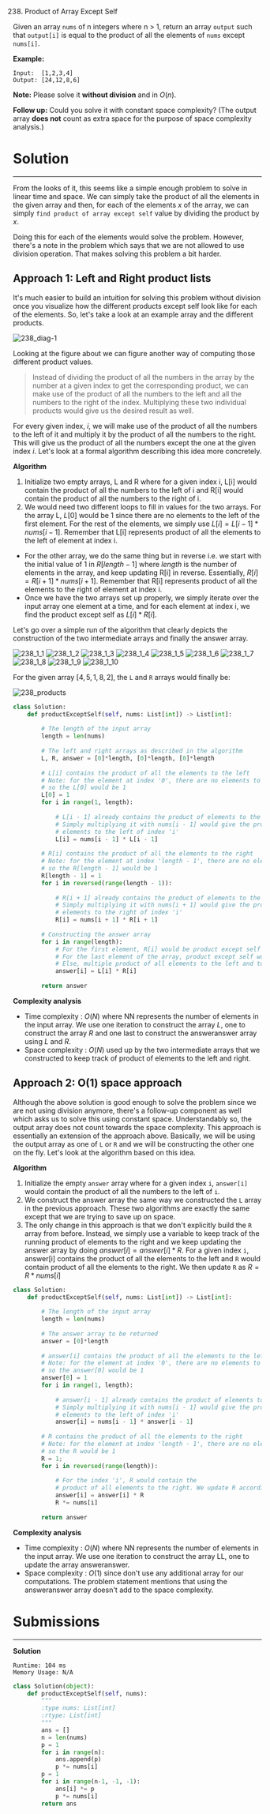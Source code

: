 238. Product of Array Except Self

Given an array `nums` of n integers where n > 1,  return an array `output` such that `output[i]` is equal to the product of all the elements of `nums` except `nums[i]`.

**Example:**
```
Input:  [1,2,3,4]
Output: [24,12,8,6]
```
**Note:** Please solve it **without division** and in $O(n)$.

**Follow up:**
Could you solve it with constant space complexity? (The output array **does not** count as extra space for the purpose of space complexity analysis.)

# Solution
---
From the looks of it, this seems like a simple enough problem to solve in linear time and space. We can simply take the product of all the elements in the given array and then, for each of the elements $x$ of the array, we can simply `find product of array except self` value by dividing the product by $x$.

Doing this for each of the elements would solve the problem. However, there's a note in the problem which says that we are not allowed to use division operation. That makes solving this problem a bit harder.

## Approach 1: Left and Right product lists
It's much easier to build an intuition for solving this problem without division once you visualize how the different products except self look like for each of the elements. So, let's take a look at an example array and the different products.

![238_diag-1](img/238_diag-1.png)

Looking at the figure about we can figure another way of computing those different product values.

> Instead of dividing the product of all the numbers in the array by the number at a given index to get the corresponding product, we can make use of the product of all the numbers to the left and all the numbers to the right of the index. Multiplying these two individual products would give us the desired result as well.

For every given index, $i$, we will make use of the product of all the numbers to the left of it and multiply it by the product of all the numbers to the right. This will give us the product of all the numbers except the one at the given index $i$. Let's look at a formal algorithm describing this idea more concretely.

**Algorithm**

1. Initialize two empty arrays, L and R where for a given index i, L[i] would contain the product of all the numbers to the left of i and R[i] would contain the product of all the numbers to the right of i.
1. We would need two different loops to fill in values for the two arrays. For the array L, $L[0]$ would be 1 since there are no elements to the left of the first element. For the rest of the elements, we simply use $L[i] = L[i - 1] * nums[i - 1]$. Remember that L[i] represents product of all the elements to the left of element at index i.
* For the other array, we do the same thing but in reverse i.e. we start with the initial value of 1 in $R[length - 1]$ where $length$ is the number of elements in the array, and keep updating R[i] in reverse. Essentially, $R[i] = R[i + 1] * nums[i + 1]$. Remember that R[i] represents product of all the elements to the right of element at index i.
* Once we have the two arrays set up properly, we simply iterate over the input array one element at a time, and for each element at index i, we find the product except self as $L[i] * R[i]$.

Let's go over a simple run of the algorithm that clearly depicts the construction of the two intermediate arrays and finally the answer array.

![238_1_1](img/238_1_1.png)
![238_1_2](img/238_1_2.png)
![238_1_3](img/238_1_3.png)
![238_1_4](img/238_1_4.png)
![238_1_5](img/238_1_5.png)
![238_1_6](img/238_1_6.png)
![238_1_7](img/238_1_7.png)
![238_1_8](img/238_1_8.png)
![238_1_9](img/238_1_9.png)
![238_1_10](img/238_1_10.png)

For the given array $[4,5,1,8,2]$, the `L` and `R` arrays would finally be:

![238_products](img/238_products.png)

```python
class Solution:
    def productExceptSelf(self, nums: List[int]) -> List[int]:
        
        # The length of the input array 
        length = len(nums)
        
        # The left and right arrays as described in the algorithm
        L, R, answer = [0]*length, [0]*length, [0]*length
        
        # L[i] contains the product of all the elements to the left
        # Note: for the element at index '0', there are no elements to the left,
        # so the L[0] would be 1
        L[0] = 1
        for i in range(1, length):
            
            # L[i - 1] already contains the product of elements to the left of 'i - 1'
            # Simply multiplying it with nums[i - 1] would give the product of all 
            # elements to the left of index 'i'
            L[i] = nums[i - 1] * L[i - 1]
        
        # R[i] contains the product of all the elements to the right
        # Note: for the element at index 'length - 1', there are no elements to the right,
        # so the R[length - 1] would be 1
        R[length - 1] = 1
        for i in reversed(range(length - 1)):
            
            # R[i + 1] already contains the product of elements to the right of 'i + 1'
            # Simply multiplying it with nums[i + 1] would give the product of all 
            # elements to the right of index 'i'
            R[i] = nums[i + 1] * R[i + 1]
        
        # Constructing the answer array
        for i in range(length):
            # For the first element, R[i] would be product except self
            # For the last element of the array, product except self would be L[i]
            # Else, multiple product of all elements to the left and to the right
            answer[i] = L[i] * R[i]
        
        return answer
```

**Complexity analysis**

* Time complexity : $O(N)$ where NN represents the number of elements in the input array. We use one iteration to construct the array $L$, one to construct the array $R$ and one last to construct the answeranswer array using $L$ and $R$.
* Space complexity : $O(N)$ used up by the two intermediate arrays that we constructed to keep track of product of elements to the left and right.

## Approach 2: O(1) space approach
Although the above solution is good enough to solve the problem since we are not using division anymore, there's a follow-up component as well which asks us to solve this using constant space. Understandably so, the output array does not count towards the space complexity. This approach is essentially an extension of the approach above. Basically, we will be using the output array as one of `L` or `R` and we will be constructing the other one on the fly. Let's look at the algorithm based on this idea.

**Algorithm**

1. Initialize the empty `answer` array where for a given index `i`, `answer[i]` would contain the product of all the numbers to the left of `i`.
1. We construct the answer array the same way we constructed the `L` array in the previous approach. These two algorithms are exactly the same except that we are trying to save up on space.
1. The only change in this approach is that we don't explicitly build the `R` array from before. Instead, we simply use a variable to keep track of the running product of elements to the right and we keep updating the answer array by doing $answer[i] = answer[i] * R$. For a given index `i`, answer[i] contains the product of all the elements to the left and `R` would contain product of all the elements to the right. We then update `R` as $R = R * nums[i]$

```python
class Solution:
    def productExceptSelf(self, nums: List[int]) -> List[int]:
        
        # The length of the input array 
        length = len(nums)
        
        # The answer array to be returned
        answer = [0]*length
        
        # answer[i] contains the product of all the elements to the left
        # Note: for the element at index '0', there are no elements to the left,
        # so the answer[0] would be 1
        answer[0] = 1
        for i in range(1, length):
            
            # answer[i - 1] already contains the product of elements to the left of 'i - 1'
            # Simply multiplying it with nums[i - 1] would give the product of all 
            # elements to the left of index 'i'
            answer[i] = nums[i - 1] * answer[i - 1]
        
        # R contains the product of all the elements to the right
        # Note: for the element at index 'length - 1', there are no elements to the right,
        # so the R would be 1
        R = 1;
        for i in reversed(range(length)):
            
            # For the index 'i', R would contain the 
            # product of all elements to the right. We update R accordingly
            answer[i] = answer[i] * R
            R *= nums[i]
        
        return answer
```

**Complexity analysis**

* Time complexity : $O(N)$ where NN represents the number of elements in the input array. We use one iteration to construct the array LL, one to update the array answeranswer.
* Space complexity : $O(1)$ since don't use any additional array for our computations. The problem statement mentions that using the answeranswer array doesn't add to the space complexity.

# Submissions
---
**Solution**
```
Runtime: 104 ms
Memory Usage: N/A
```
```python
class Solution(object):
    def productExceptSelf(self, nums):
        """
        :type nums: List[int]
        :rtype: List[int]
        """
        ans = []
        n = len(nums)
        p = 1
        for i in range(n):
            ans.append(p)
            p *= nums[i]
        p = 1
        for i in range(n-1, -1, -1):
            ans[i] *= p
            p *= nums[i]
        return ans
```
